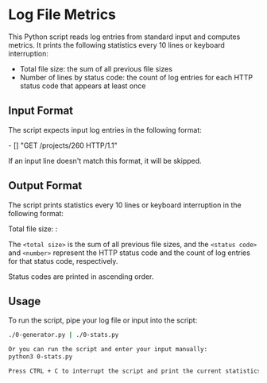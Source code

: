 # Log File Metrics

This Python script reads log entries from standard input and computes metrics. It prints the following statistics every 10 lines or keyboard interruption:

- Total file size: the sum of all previous file sizes
- Number of lines by status code: the count of log entries for each HTTP status code that appears at least once

## Input Format

The script expects input log entries in the following format:

<IP Address> - [<date>] "GET /projects/260 HTTP/1.1" <status code> <file size> 


If an input line doesn't match this format, it will be skipped.

## Output Format

The script prints statistics every 10 lines or keyboard interruption in the following format:

Total file size: <total size>
<status code>: <number>


The `<total size>` is the sum of all previous file sizes, and the `<status code>` and `<number>` represent the HTTP status code and the count of log entries for that status code, respectively.

Status codes are printed in ascending order.

## Usage

To run the script, pipe your log file or input into the script:

```sh
./0-generator.py | ./0-stats.py

Or you can run the script and enter your input manually:
python3 0-stats.py

Press CTRL + C to interrupt the script and print the current statistics.
